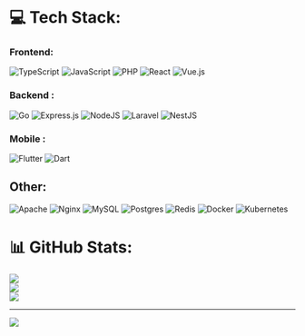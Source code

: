 
# 💻 Tech Stack:
### Frontend:
![TypeScript](https://img.shields.io/badge/typescript-%23007ACC.svg?style=plastic&logo=typescript&logoColor=white) ![JavaScript](https://img.shields.io/badge/javascript-%23323330.svg?style=plastic&logo=javascript&logoColor=%23F7DF1E) ![PHP](https://img.shields.io/badge/php-%23777BB4.svg?style=plastic&logo=php&logoColor=white) ![React](https://img.shields.io/badge/react-%2320232a.svg?style=plastic&logo=react&logoColor=%2361DAFB) ![Vue.js](https://img.shields.io/badge/vuejs-%2335495e.svg?style=plastic&logo=vuedotjs&logoColor=%234FC08D) 

### Backend : 
![Go](https://img.shields.io/badge/go-%2300ADD8.svg?style=plastic&logo=go&logoColor=white)  ![Express.js](https://img.shields.io/badge/express.js-%23404d59.svg?style=plastic&logo=express&logoColor=%2361DAFB) ![NodeJS](https://img.shields.io/badge/node.js-6DA55F?style=plastic&logo=node.js&logoColor=white) ![Laravel](https://img.shields.io/badge/laravel-%23FF2D20.svg?style=plastic&logo=laravel&logoColor=white) ![NestJS](https://img.shields.io/badge/nestjs-%23E0234E.svg?style=plastic&logo=nestjs&logoColor=white) 

### Mobile :
 ![Flutter](https://img.shields.io/badge/Flutter-%2302569B.svg?style=plastic&logo=Flutter&logoColor=white) ![Dart](https://img.shields.io/badge/dart-%230175C2.svg?style=plastic&logo=dart&logoColor=white)

## Other:
![Apache](https://img.shields.io/badge/apache-%23D42029.svg?style=plastic&logo=apache&logoColor=white) ![Nginx](https://img.shields.io/badge/nginx-%23009639.svg?style=plastic&logo=nginx&logoColor=white) ![MySQL](https://img.shields.io/badge/mysql-%2300f.svg?style=plastic&logo=mysql&logoColor=white) ![Postgres](https://img.shields.io/badge/postgres-%23316192.svg?style=plastic&logo=postgresql&logoColor=white) ![Redis](https://img.shields.io/badge/redis-%23DD0031.svg?style=plastic&logo=redis&logoColor=white) ![Docker](https://img.shields.io/badge/docker-%230db7ed.svg?style=plastic&logo=docker&logoColor=white) ![Kubernetes](https://img.shields.io/badge/kubernetes-%23326ce5.svg?style=plastic&logo=kubernetes&logoColor=white)


# 📊 GitHub Stats:
![](https://github-readme-stats.vercel.app/api?username=forceki&theme=dark&hide_border=false&include_all_commits=true&count_private=true)<br/>
![](https://github-readme-streak-stats.herokuapp.com/?user=forceki&theme=dark&hide_border=false)<br/>
![](https://github-readme-stats.vercel.app/api/top-langs/?username=forceki&theme=dark&hide_border=false&include_all_commits=true&count_private=true&layout=compact)


---
[![](https://visitcount.itsvg.in/api?id=forceki&icon=0&color=0)](https://visitcount.itsvg.in)

<!-- Proudly created with GPRM ( https://gprm.itsvg.in ) -->
